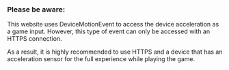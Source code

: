 ### Please be aware:
This website uses DeviceMotionEvent to access the device acceleration as a game input. However, this type of event can only be accessed with an HTTPS connection.

As a result, it is highly recommended to use HTTPS and a device that has an acceleration sensor for the full experience while playing the game.